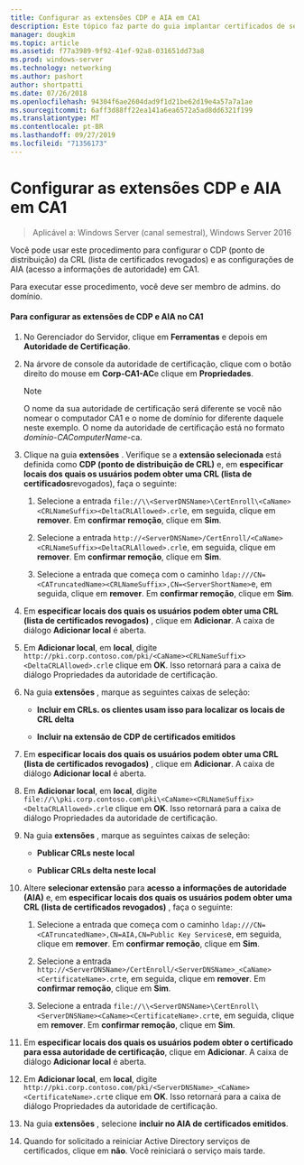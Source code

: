```yaml
---
title: Configurar as extensões CDP e AIA em CA1
description: Este tópico faz parte do guia implantar certificados de servidor para implantações com e sem fio 802.1 X
manager: dougkim
ms.topic: article
ms.assetid: f77a3989-9f92-41ef-92a8-031651dd73a8
ms.prod: windows-server
ms.technology: networking
ms.author: pashort
author: shortpatti
ms.date: 07/26/2018
ms.openlocfilehash: 94304f6ae2604dad9f1d21be62d19e4a57a7a1ae
ms.sourcegitcommit: 6aff3d88ff22ea141a6ea6572a5ad8dd6321f199
ms.translationtype: MT
ms.contentlocale: pt-BR
ms.lasthandoff: 09/27/2019
ms.locfileid: "71356173"
---
```

# <a name="configure-the-cdp-and-aia-extensions-on-ca1"></a>Configurar as extensões CDP e AIA em CA1

>Aplicável a: Windows Server (canal semestral), Windows Server 2016

Você pode usar este procedimento para configurar o CDP (ponto de distribuição) da CRL (lista de certificados revogados) e as configurações de AIA (acesso a informações de autoridade) em CA1.  
  
Para executar esse procedimento, você deve ser membro de admins. do domínio.  
  
#### <a name="to-configure-the-cdp-and-aia-extensions-on-ca1"></a>Para configurar as extensões de CDP e AIA no CA1  
  
1.  No Gerenciador do Servidor, clique em **Ferramentas** e depois em **Autoridade de Certificação**.  
  
2.  Na árvore de console da autoridade de certificação, clique com o botão direito do mouse em **Corp-CA1-AC**e clique em **Propriedades**.  
  
    > [!NOTE]  
    > O nome da sua autoridade de certificação será diferente se você não nomear o computador CA1 e o nome de domínio for diferente daquele neste exemplo. O nome da autoridade de certificação está no formato *domínio*-*CAComputerName*-ca.  
  
3.  Clique na guia **extensões** . Verifique se a **extensão selecionada** está definida como **CDP (ponto de distribuição de CRL)** e, em **especificar locais dos quais os usuários podem obter uma CRL (lista de certificados**revogados), faça o seguinte:  
  
    1.  Selecione a entrada `file://\\<ServerDNSName>\CertEnroll\<CaName><CRLNameSuffix><DeltaCRLAllowed>.crl`e, em seguida, clique em **remover**. Em **confirmar remoção**, clique em **Sim**.  
  
    2.  Selecione a entrada `http://<ServerDNSName>/CertEnroll/<CaName><CRLNameSuffix><DeltaCRLAllowed>.crl`e, em seguida, clique em **remover**. Em **confirmar remoção**, clique em **Sim**.  
  
    3.  Selecione a entrada que começa com o caminho `ldap:///CN=<CATruncatedName><CRLNameSuffix>,CN=<ServerShortName>`e, em seguida, clique em **remover**. Em **confirmar remoção**, clique em **Sim**.  
  
4.  Em **especificar locais dos quais os usuários podem obter uma CRL (lista de certificados revogados)** , clique em **Adicionar**. A caixa de diálogo **Adicionar local** é aberta.  
  
5.  Em **Adicionar local**, em **local**, digite `http://pki.corp.contoso.com/pki/<CaName><CRLNameSuffix><DeltaCRLAllowed>.crl`e clique em **OK**. Isso retornará para a caixa de diálogo Propriedades da autoridade de certificação.  
  
6.  Na guia **extensões** , marque as seguintes caixas de seleção:  
  
    -   **Incluir em CRLs. os clientes usam isso para localizar os locais de CRL delta**  
  
    -   **Incluir na extensão de CDP de certificados emitidos**  
  
7.  Em **especificar locais dos quais os usuários podem obter uma CRL (lista de certificados revogados)** , clique em **Adicionar**. A caixa de diálogo **Adicionar local** é aberta.  
  
8.  Em **Adicionar local**, em **local**, digite `file://\\pki.corp.contoso.com\pki\<CaName><CRLNameSuffix><DeltaCRLAllowed>.crl`e clique em **OK**. Isso retornará para a caixa de diálogo Propriedades da autoridade de certificação.  
  
9. Na guia **extensões** , marque as seguintes caixas de seleção:  
  
    -   **Publicar CRLs neste local**  
  
    -   **Publicar CRLs delta neste local**  
  
10. Altere **selecionar extensão** para **acesso a informações de autoridade (AIA)** e, em **especificar locais dos quais os usuários podem obter uma CRL (lista de certificados revogados)** , faça o seguinte:  
  
    1.  Selecione a entrada que começa com o caminho `ldap:///CN=<CATruncatedName>,CN=AIA,CN=Public Key Services`e, em seguida, clique em **remover**. Em **confirmar remoção**, clique em **Sim**.  
  
    2.  Selecione a entrada `http://<ServerDNSName>/CertEnroll/<ServerDNSName>_<CaName><CertificateName>.crt`e, em seguida, clique em **remover**. Em **confirmar remoção**, clique em **Sim**.  
  
    3.  Selecione a entrada `file://\\<ServerDNSName>\CertEnroll\<ServerDNSName><CaName><CertificateName>.crt`e, em seguida, clique em **remover**. Em **confirmar remoção**, clique em **Sim**.  
  
11. Em **especificar locais dos quais os usuários podem obter o certificado para essa autoridade de certificação**, clique em **Adicionar**. A caixa de diálogo **Adicionar local** é aberta.  
  
12. Em **Adicionar local**, em **local**, digite `http://pki.corp.contoso.com/pki/<ServerDNSName>_<CaName><CertificateName>.crt`e clique em **OK**. Isso retornará para a caixa de diálogo Propriedades da autoridade de certificação.  
  
13. Na guia **extensões** , selecione **incluir no AIA de certificados emitidos**.  
  
14. Quando for solicitado a reiniciar Active Directory serviços de certificados, clique em **não**. Você reiniciará o serviço mais tarde.  
  

